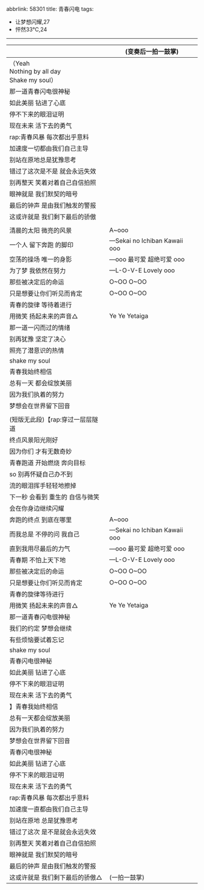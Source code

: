 abbrlink: 58301
title: 青春闪电
tags:
  - 让梦想闪耀,27
  - 怦然33℃,24
---
|      |(变奏后一拍一鼓掌)|
|--|--|
|（Yeah<br>Nothing by all day<br>Shake my soul）|      |
|那一道青春闪电很神秘|      |
|如此美丽 钻进了心底|      |
|停不下来的眼泪证明|      |
|现在未来 活下去的勇气|      |
|rap:青春风暴 每次都出乎意料|      |
|加速度一切都由我们自己主导|      |
|别站在原地总是犹豫思考|      |
|错过了这次是不是 就会永远失效|      |
|别再整天 笑着对着自己自信拍照|      |
|眼神就是 我们默契的暗号|      |
|最后的钟声 是由我们触发的警报|      |
|这或许就是 我们剩下最后的骄傲|      |
|      |      |
|清晨的太阳 微亮的风景|A~ooo|
|一个人 留下奔跑 的脚印|—Sekai no Ichiban Kawaii ooo|
|空荡的操场 唯一的身影|—ooo 最可爱 超绝可爱 ooo|
|为了梦 我依然在努力|—L-O-V-E Lovely ooo|
|那些被决定后的命运|O~OO O~OO|
|只是想要让你们听见而肯定|O~OO O~OO|
|青春的旋律 等待着进行|      |
|用微笑 扬起未来的声音△|Ye Ye Yetaiga|
|那一道一闪而过的情绪|      |
|别再犹豫 坚定了决心|      |
|照亮了潜意识的热情|      |
|shake my soul|      |
|青春我始终相信|      |
|总有一天 都会绽放美丽|      |
|因为我们执着的努力|      |
|梦想会在世界留下回音|      |
|      |      |
|(短版无此段)【rap:穿过一层层隧道|      |
|终点风景阳光刚好|      |
|因为你们 才有无数奇妙|      |
|青春跑道 开始燃烧 奔向目标|      |
|so 别再怀疑自己办不到|      |
|流的眼泪挥手轻轻地擦掉|      |
|下一秒 会看到 重生的 自信与微笑|      |
|会在你身边继续闪耀|      |
|奔跑的终点 到底在哪里|A~ooo|
|而我总是 不停的问 我自己|—Sekai no Ichiban Kawaii ooo|
|直到我用尽最后的力气|—ooo 最可爱 超绝可爱 ooo|
|青春期 不怕上天下地|—L-O-V-E Lovely ooo|
|那些被决定后的命运|O~OO O~OO|
|只是想要让你们听见而肯定|O~OO O~OO|
|青春的旋律等待进行|      |
|用微笑 扬起未来的声音△|Ye Ye Yetaiga|
|那一道青春闪电很神秘|      |
|我们的约定 梦想会继续|      |
|有些烦恼要试着忘记|      |
|shake my soul|      |
|青春闪电很神秘|      |
|如此美丽 钻进了心底|      |
|停不下来的眼泪证明|      |
|现在未来 活下去的勇气|      |
|】青春我始终相信|      |
|总有一天都会绽放美丽|      |
|因为我们执着的努力|      |
|梦想会在世界留下回音|      |
|青春闪电很神秘|      |
|如此美丽 钻进了心底|      |
|停不下来的眼泪证明|      |
|现在未来 活下去的勇气|      |
|rap:青春风暴 每次都出乎意料|      |
|加速度一直都由我们自己主导|      |
|别站在原地 总是犹豫思考|      |
|错过了这次 是不是就会永远失效|      |
|别再整天 笑着对着自己自信拍照|      |
|眼神就是 我们默契的暗号|      |
|最后的钟声 是由我们触发的警报|      |
|这或许就是 我们剩下最后的骄傲△|(一拍一鼓掌)|
